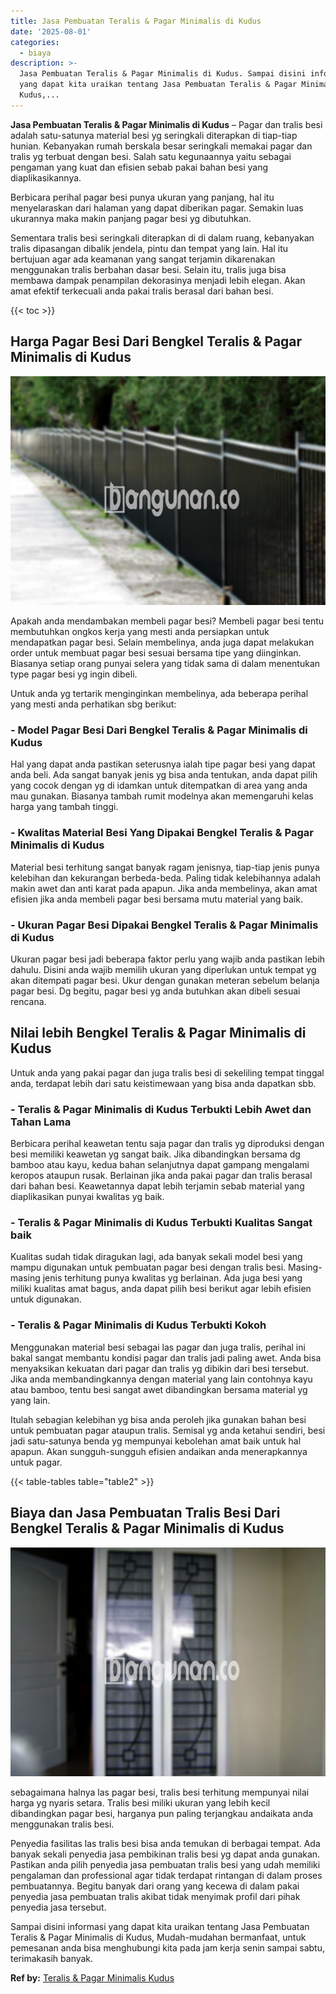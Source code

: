 ```yaml
---
title: Jasa Pembuatan Teralis & Pagar Minimalis di Kudus
date: '2025-08-01'
categories:
  - biaya
description: >-
  Jasa Pembuatan Teralis & Pagar Minimalis di Kudus. Sampai disini informasi
  yang dapat kita uraikan tentang Jasa Pembuatan Teralis & Pagar Minimalis di
  Kudus,...
---
```


**Jasa Pembuatan Teralis & Pagar Minimalis di Kudus** – Pagar dan tralis besi adalah satu-satunya material besi yg seringkali diterapkan di tiap-tiap hunian. Kebanyakan rumah berskala besar seringkali memakai pagar dan tralis yg terbuat dengan besi. Salah satu kegunaannya yaitu sebagai pengaman yang kuat dan efisien sebab pakai bahan besi yang diaplikasikannya.

Berbicara perihal pagar besi punya ukuran yang panjang, hal itu menyelaraskan dari halaman yang dapat diberikan pagar. Semakin luas ukurannya maka makin panjang pagar besi yg dibutuhkan.

Sementara tralis besi seringkali diterapkan di di dalam ruang, kebanyakan tralis dipasangan dibalik jendela, pintu dan tempat yang lain. Hal itu bertujuan agar ada keamanan yang sangat terjamin dikarenakan menggunakan tralis berbahan dasar besi. Selain itu, tralis juga bisa membawa dampak penampilan dekorasinya menjadi lebih elegan. Akan amat efektif terkecuali anda pakai tralis berasal dari bahan besi.

{{< toc >}}

## Harga Pagar Besi Dari Bengkel Teralis & Pagar Minimalis di Kudus

![Jasa Pembuatan Teralis & Pagar Minimalis di Kudus](/images/pagar-minimalis-murah-64.png)

Apakah anda mendambakan membeli pagar besi? Membeli pagar besi tentu membutuhkan ongkos kerja yang mesti anda persiapkan untuk mendapatkan pagar besi. Selain membelinya, anda juga dapat melakukan order untuk membuat pagar besi sesuai bersama tipe yang diinginkan. Biasanya setiap orang punyai selera yang tidak sama di dalam menentukan type pagar besi yg ingin dibeli.

Untuk anda yg tertarik menginginkan membelinya, ada beberapa perihal yang mesti anda perhatikan sbg berikut:
### \- Model Pagar Besi Dari Bengkel Teralis & Pagar Minimalis di Kudus

Hal yang dapat anda pastikan seterusnya ialah tipe pagar besi yang dapat anda beli. Ada sangat banyak jenis yg bisa anda tentukan, anda dapat pilih yang cocok dengan yg di idamkan untuk ditempatkan di area yang anda mau gunakan. Biasanya tambah rumit modelnya akan memengaruhi kelas harga yang tambah tinggi.

### \- Kwalitas Material Besi Yang Dipakai Bengkel Teralis & Pagar Minimalis di Kudus

Material besi terhitung sangat banyak ragam jenisnya, tiap-tiap jenis punya kelebihan dan kekurangan berbeda-beda. Paling tidak kelebihannya adalah makin awet dan anti karat pada apapun. Jika anda membelinya, akan amat efisien jika anda membeli pagar besi bersama mutu material yang baik.

### \- Ukuran Pagar Besi Dipakai Bengkel Teralis & Pagar Minimalis di Kudus

Ukuran pagar besi jadi beberapa faktor perlu yang wajib anda pastikan lebih dahulu. Disini anda wajib memilih ukuran yang diperlukan untuk tempat yg akan ditempati pagar besi. Ukur dengan gunakan meteran sebelum belanja pagar besi. Dg begitu, pagar besi yg anda butuhkan akan dibeli sesuai rencana.

## Nilai lebih Bengkel Teralis & Pagar Minimalis di Kudus

Untuk anda yang pakai pagar dan juga tralis besi di sekeliling tempat tinggal anda, terdapat lebih dari satu keistimewaan yang bisa anda dapatkan sbb.

### \- Teralis & Pagar Minimalis di Kudus Terbukti Lebih Awet dan Tahan Lama

Berbicara perihal keawetan tentu saja pagar dan tralis yg diproduksi dengan besi memiliki keawetan yg sangat baik. Jika dibandingkan bersama dg bamboo atau kayu, kedua bahan selanjutnya dapat gampang mengalami keropos ataupun rusak. Berlainan jika anda pakai pagar dan tralis berasal dari bahan besi. Keawetannya dapat lebih terjamin sebab material yang diaplikasikan punyai kwalitas yg baik.

### \- Teralis & Pagar Minimalis di Kudus Terbukti Kualitas Sangat baik

Kualitas sudah tidak diragukan lagi, ada banyak sekali model besi yang mampu digunakan untuk pembuatan pagar besi dengan tralis besi. Masing-masing jenis terhitung punya kwalitas yg berlainan. Ada juga besi yang miliki kualitas amat bagus, anda dapat pilih besi berikut agar lebih efisien untuk digunakan.

### \- Teralis & Pagar Minimalis di Kudus Terbukti Kokoh

Menggunakan material besi sebagai las pagar dan juga tralis, perihal ini bakal sangat membantu kondisi pagar dan tralis jadi paling awet. Anda bisa menyaksikan kekuatan dari pagar dan tralis yg dibikin dari besi tersebut. Jika anda membandingkannya dengan material yang lain contohnya kayu atau bamboo, tentu besi sangat awet dibandingkan bersama material yg yang lain.

Itulah sebagian kelebihan yg bisa anda peroleh jika gunakan bahan besi untuk pembuatan pagar ataupun tralis. Semisal yg anda ketahui sendiri, besi jadi satu-satunya benda yg mempunyai kebolehan amat baik untuk hal apapun. Akan sungguh-sungguh efisien andaikan anda menerapkannya untuk pagar.

{{< table-tables table="table2" >}}

## Biaya dan Jasa Pembuatan Tralis Besi Dari Bengkel Teralis & Pagar Minimalis di Kudus

![Jasa Pembuatan Teralis & Pagar Minimalis di Kudus](/images/teralis-minimalis-murah-03.png)

sebagaimana halnya las pagar besi, tralis besi terhitung mempunyai nilai harga yg nyaris setara. Tralis besi miliki ukuran yang lebih kecil dibandingkan pagar besi, harganya pun paling terjangkau andaikata anda menggunakan tralis besi.

Penyedia fasilitas las tralis besi bisa anda temukan di berbagai tempat. Ada banyak sekali penyedia jasa pembikinan tralis besi yg dapat anda gunakan. Pastikan anda pilih penyedia jasa pembuatan tralis besi yang udah memiliki pengalaman dan professional agar tidak terdapat rintangan di dalam proses pembuatannya. Begitu banyak dari orang yang kecewa di dalam pakai penyedia jasa pembuatan tralis akibat tidak menyimak profil dari pihak penyedia jasa tersebut.

Sampai disini informasi yang dapat kita uraikan tentang Jasa Pembuatan Teralis & Pagar Minimalis di Kudus, Mudah-mudahan bermanfaat, untuk pemesanan anda bisa menghubungi kita pada jam kerja senin sampai sabtu, terimakasih banyak.

**Ref by:** [Teralis & Pagar Minimalis Kudus](https://id.wikipedia.org/wiki/Teralis)
